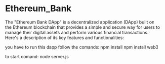 # Ethereum_Bank
The "Ethereum Bank DApp" is a decentralized application (DApp) built on the Ethereum blockchain that provides a simple and secure way for users to manage their digital assets and perform various financial transactions. Here's a description of its key features and functionalities:

you have to run this dapp follow the comands:
npm install 
npm install web3

to start comand:
node server.js 

